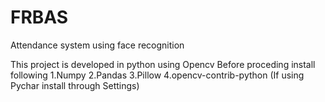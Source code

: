 # FRBAS
Attendance system using face recognition

This project is developed in python using Opencv
Before proceding install following 
  1.Numpy
  2.Pandas
  3.Pillow
  4.opencv-contrib-python
    (If using Pychar install through Settings)
